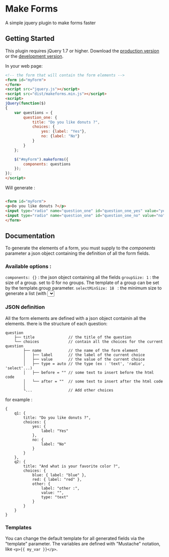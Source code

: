 # Make Forms

A simple jquery plugin to make forms faster

## Getting Started

This plugin requires jQuery 1.7 or higher.
Download the [production version][min] or the [development version][max].

[min]: https://raw.github.com/lambda2/MakeForms/master/dist/jquery.makeforms.min.js
[max]: https://raw.github.com/lambda2/MakeForms/master/dist/jquery.makeforms.js

In your web page:

```html
<!-- the form that will contain the form elements -->
<form id="myForm">
</form>
<script src="jquery.js"></script>
<script src="dist/makeforms.min.js"></script>
<script>
jQuery(function($)
{
    var questions = {
        question_one: {
            title: "Do you like donuts ?",
            choices: {
                yes: {label: "Yes"},
                no: {label: "No"}
            }
        }
    };

    $("#myForm").makeforms({
        components: questions
    });
});
</script>
```

Will generate :

```html

<form id="myForm">
<p>Do you like donuts ?</p>
<input type="radio" name="question_one" id="question_one_yes" value="yes">
<input type="radio" name="question_one" id="question_one_no" value="no">
</form>
```

## Documentation

To generate the elements of a form, you must supply to the _components_ parameter a json object containing the definition of all the form fields.

### Available options : 
`components: {}` : the json object containing all the fields
`groupSize: 1` :  the size of a group. set to 0 for no groups. The template of a group can be set by the template.group parameter.
`selectMinSize: 18 ` : the minimum size to generate a list (with <select> tag) instead of radio elements.
`position: "before"`
`templates:
{
    item: "{{item}}",
    title: "<p>{{title}}</p>",
    group: "{{group}}",
    label: '<label for="{{id}}">{{label}}</label>',
    radio: '<input type="radio" name="{{name}}" id="{{id}}" value="{{value}}">',
    text: '<input type="text" name="{{name}}" id="{{id}}" value="{{value}}">',
    input: '<input type="{{type}}" name="{{name}}" id="{{id}}" value="{{value}}">',
    select: '<select id="{{id}}" name="{{name}}">{{options}}</select>',
    option: '<option id="{{id}}" value="{{value}}">{{label}}</option>'
}` : See [templates] section.

### JSON definition
All the form elements are defined with a json object containin all the elements.
there is the structure of each question:
```
question
    ├── title               // the title of the question
    └── choices             // contain all the choices for the current question
        ├── name            // the name of the form element
        │   ├── label       // the label of the current choice
        │   ├── value       // the value of the current choice
        │   ├── type = auto // the type (ex : 'text', 'radio', 'select'...)
        │   ├── before = "" // some text to insert before the html code
        │   └── after = ""  // some text to insert after the html code
        │
        └...                // Add other choices
```

for example :
```
{
    q1: {
        title: "Do you like donuts ?",
        choices: {
            yes: {
                label: "Yes"
            },
            no: {
                label: "No"
            }
        }
    },
    q2: {
        title: "And what is your favorite color ?",
        choices: {
            blue: { label: "blue" },
            red: { label: "red" },
            other: {
                label: "other :",
                value: "",
                type: "text"
            }
        }
    }
}
```

### Templates
You can change the default template for all generated fields via the "template" parameter.
The variables are defined with "Mustache" notation, like `<p>{{ my_var }}</p>`.
